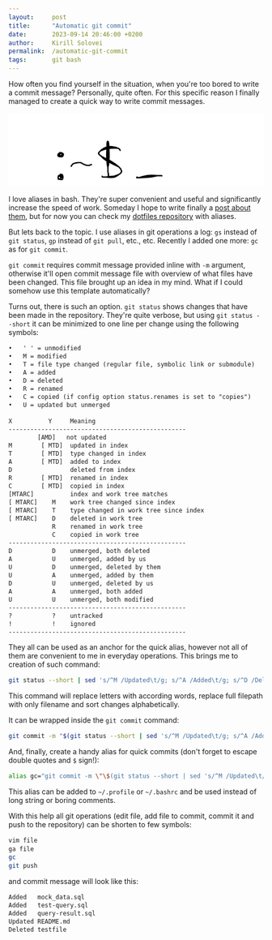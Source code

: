 ```yaml
---
layout:     post
title:      "Automatic git commit"
date:       2023-09-14 20:46:00 +0200
author:     Kirill Solovei
permalink:  /automatic-git-commit
tags:       git bash
---
```

How often you find yourself in the situation, when you're too bored to write a
commit message? Personally, quite often. For this specific reason I finally
managed to create a quick way to write commit messages.

<!--more-->

![Bash is cool](../assets/2023-09-14-quick-git-commit.webp)

I love aliases in bash. They're super convenient and useful and significantly
increase the speed of work. Someday I hope to write finally a
[post about them](https://notes.hatedabamboo.me/bash-aliases), but for now you can check my
[dotfiles repository](https://github.com/hatedabamboo/dotfiles) with aliases.

But lets back to the topic. I use aliases in git operations a log: `gs` instead
of `git status`, `gp` instead of `git pull`, etc., etc. Recently I added one
more: `gc` as for `git commit`.

`git commit` requires commit message provided inline with `-m` argument,
otherwise it'll open commit message file with overview of what files have been
changed. This file brought up an idea in my mind. What if I could somehow use
this template automatically?

Turns out, there is such an option. `git status` shows changes that have been
made in the repository. They're quite verbose, but using `git status --short`
it can be minimized to one line per change using the following symbols:

```text
•   ' ' = unmodified
•   M = modified
•   T = file type changed (regular file, symbolic link or submodule)
•   A = added
•   D = deleted
•   R = renamed
•   C = copied (if config option status.renames is set to "copies")
•   U = updated but unmerged

X          Y     Meaning
-------------------------------------------------
        [AMD]   not updated
M        [ MTD]  updated in index
T        [ MTD]  type changed in index
A        [ MTD]  added to index
D                deleted from index
R        [ MTD]  renamed in index
C        [ MTD]  copied in index
[MTARC]          index and work tree matches
[ MTARC]    M    work tree changed since index
[ MTARC]    T    type changed in work tree since index
[ MTARC]    D    deleted in work tree
            R    renamed in work tree
            C    copied in work tree
-------------------------------------------------
D           D    unmerged, both deleted
A           U    unmerged, added by us
U           D    unmerged, deleted by them
U           A    unmerged, added by them
D           U    unmerged, deleted by us
A           A    unmerged, both added
U           U    unmerged, both modified
-------------------------------------------------
?           ?    untracked
!           !    ignored
-------------------------------------------------
```

They all can be used as an anchor for the quick alias, however not all of them
are convenient to me in everyday operations. This brings me to creation of such
command:

```bash
git status --short | sed 's/^M /Updated\t/g; s/^A /Added\t/g; s/^D /Deleted\t/g; s/ .*\// /g' | sort
```

This command will replace letters with according words, replace full filepath
with only filename and sort changes alphabetically.

It can be wrapped inside the `git commit` command:

```bash
git commit -m "$(git status --short | sed 's/^M /Updated\t/g; s/^A /Added\t/g; s/^D /Deleted\t/g; s/ .*\// /g' | sort)"
```

And, finally, create a handy alias for quick commits (don't forget to escape
double quotes and `$` sign!):

```bash
alias gc="git commit -m \"\$(git status --short | sed 's/^M /Updated\t/g; s/^A /Added\t/g; s/^D /Deleted\t/g; s/ .*\// /g' | sort)\""
```

This alias can be added to `~/.profile` or `~/.bashrc` and be used instead of
long string or boring comments.

With this help all git operations (edit file, add file to commit, commit
it and push to the repository) can be shorten to few symbols:

```bash
vim file
ga file
gc
git push
```

and commit message will look like this:

```text
Added   mock_data.sql
Added   test-query.sql
Added   query-result.sql
Updated README.md
Deleted testfile
```
